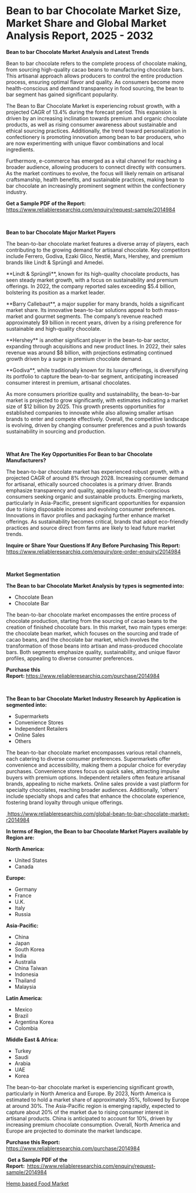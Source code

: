 <p><h1>Bean to bar Chocolate Market Size, Market Share and Global Market Analysis Report, 2025 - 2032</h1></p><p><strong>Bean to bar Chocolate Market Analysis and Latest Trends</strong></p>
<p><p>Bean to bar chocolate refers to the complete process of chocolate making, from sourcing high-quality cacao beans to manufacturing chocolate bars. This artisanal approach allows producers to control the entire production process, ensuring optimal flavor and quality. As consumers become more health-conscious and demand transparency in food sourcing, the bean to bar segment has gained significant popularity.</p><p>The Bean to Bar Chocolate Market is experiencing robust growth, with a projected CAGR of 13.4% during the forecast period. This expansion is driven by an increasing inclination towards premium and organic chocolate products, as well as rising consumer awareness about sustainable and ethical sourcing practices. Additionally, the trend toward personalization in confectionery is promoting innovation among bean to bar producers, who are now experimenting with unique flavor combinations and local ingredients.</p><p>Furthermore, e-commerce has emerged as a vital channel for reaching a broader audience, allowing producers to connect directly with consumers. As the market continues to evolve, the focus will likely remain on artisanal craftsmanship, health benefits, and sustainable practices, making bean to bar chocolate an increasingly prominent segment within the confectionery industry.</p></p>
<p><strong>Get a Sample PDF of the Report:&nbsp;</strong> <a href="https://www.reliableresearchiq.com/enquiry/request-sample/2014984?utm_campaign=1837&utm_medium=2&utm_source=Github&utm_content=ia&utm_term=14022025&utm_id=bean-to-bar-chocolate">https://www.reliableresearchiq.com/enquiry/request-sample/2014984</a></p>
<p>&nbsp;</p>
<p><strong>Bean to bar Chocolate Major Market Players</strong></p>
<p><p>The bean-to-bar chocolate market features a diverse array of players, each contributing to the growing demand for artisanal chocolate. Key competitors include Ferrero, Godiva, Ezaki Glico, Nestlé, Mars, Hershey, and premium brands like Lindt & Sprüngli and Amedei. </p><p>**Lindt & Sprüngli**, known for its high-quality chocolate products, has seen steady market growth, with a focus on sustainability and premium offerings. In 2022, the company reported sales exceeding $5.4 billion, bolstering its position as a market leader.</p><p>**Barry Callebaut**, a major supplier for many brands, holds a significant market share. Its innovative bean-to-bar solutions appeal to both mass-market and gourmet segments. The company’s revenue reached approximately $9 billion in recent years, driven by a rising preference for sustainable and high-quality chocolate.</p><p>**Hershey** is another significant player in the bean-to-bar sector, expanding through acquisitions and new product lines. In 2022, their sales revenue was around $8 billion, with projections estimating continued growth driven by a surge in premium chocolate demand.</p><p>**Godiva**, while traditionally known for its luxury offerings, is diversifying its portfolio to capture the bean-to-bar segment, anticipating increased consumer interest in premium, artisanal chocolates. </p><p>As more consumers prioritize quality and sustainability, the bean-to-bar market is projected to grow significantly, with estimates indicating a market size of $12 billion by 2025. This growth presents opportunities for established companies to innovate while also allowing smaller artisan brands to enter and compete effectively. Overall, the competitive landscape is evolving, driven by changing consumer preferences and a push towards sustainability in sourcing and production.</p></p>
<p>&nbsp;</p>
<p><strong>What Are The Key Opportunities For Bean to bar Chocolate Manufacturers?</strong></p>
<p><p>The bean-to-bar chocolate market has experienced robust growth, with a projected CAGR of around 8% through 2028. Increasing consumer demand for artisanal, ethically sourced chocolates is a primary driver. Brands emphasize transparency and quality, appealing to health-conscious consumers seeking organic and sustainable products. Emerging markets, particularly in Asia-Pacific, present significant opportunities for expansion due to rising disposable incomes and evolving consumer preferences. Innovations in flavor profiles and packaging further enhance market offerings. As sustainability becomes critical, brands that adopt eco-friendly practices and source direct from farms are likely to lead future market trends.</p></p>
<p><strong>Inquire or Share Your Questions If Any Before Purchasing This Report:</strong> <a href="https://www.reliableresearchiq.com/enquiry/pre-order-enquiry/2014984?utm_campaign=1837&utm_medium=2&utm_source=Github&utm_content=ia&utm_term=14022025&utm_id=bean-to-bar-chocolate">https://www.reliableresearchiq.com/enquiry/pre-order-enquiry/2014984</a></p>
<p>&nbsp;</p>
<p><strong>Market Segmentation</strong></p>
<p><strong>The Bean to bar Chocolate Market Analysis by types is segmented into:</strong></p>
<p><ul><li>Chocolate Bean</li><li>Chocolate Bar</li></ul></p>
<p><p>The bean-to-bar chocolate market encompasses the entire process of chocolate production, starting from the sourcing of cacao beans to the creation of finished chocolate bars. In this market, two main types emerge: the chocolate bean market, which focuses on the sourcing and trade of cacao beans, and the chocolate bar market, which involves the transformation of those beans into artisan and mass-produced chocolate bars. Both segments emphasize quality, sustainability, and unique flavor profiles, appealing to diverse consumer preferences.</p></p>
<p><strong>Purchase this Report:&nbsp;</strong><a href="https://www.reliableresearchiq.com/purchase/2014984?utm_campaign=1837&utm_medium=2&utm_source=Github&utm_content=ia&utm_term=14022025&utm_id=bean-to-bar-chocolate">https://www.reliableresearchiq.com/purchase/2014984</a></p>
<p>&nbsp;</p>
<p><strong>The Bean to bar Chocolate Market Industry Research by Application is segmented into:</strong></p>
<p><ul><li>Supermarkets</li><li>Convenience Stores</li><li>Independent Retailers</li><li>Online Sales</li><li>Others</li></ul></p>
<p><p>The bean-to-bar chocolate market encompasses various retail channels, each catering to diverse consumer preferences. Supermarkets offer convenience and accessibility, making them a popular choice for everyday purchases. Convenience stores focus on quick sales, attracting impulse buyers with premium options. Independent retailers often feature artisanal brands, appealing to niche markets. Online sales provide a vast platform for specialty chocolates, reaching broader audiences. Additionally, 'others' include specialty shops and cafes that enhance the chocolate experience, fostering brand loyalty through unique offerings.</p></p>
<p><a href="https://www.reliableresearchiq.com/global-bean-to-bar-chocolate-market-r2014984?utm_campaign=1837&utm_medium=2&utm_source=Github&utm_content=ia&utm_term=14022025&utm_id=bean-to-bar-chocolate">&nbsp;https://www.reliableresearchiq.com/global-bean-to-bar-chocolate-market-r2014984</a></p>
<p><strong>In terms of Region, the Bean to bar Chocolate Market Players available by Region are:</strong></p>
<p>
    <p> <strong> North America: </strong>
        <ul>
            <li>United States</li>
            <li>Canada</li>
        </ul>
        </p> 
    <p> <strong> Europe: </strong>
        <ul>
            <li>Germany</li>
            <li>France</li>
            <li>U.K.</li>
            <li>Italy</li>
            <li>Russia</li>
        </ul>
        </p> 
    <p> <strong> Asia-Pacific: </strong>
        <ul>
            <li>China</li>
            <li>Japan</li>
            <li>South Korea</li>
            <li>India</li>
            <li>Australia</li>
            <li>China Taiwan</li>
            <li>Indonesia</li>
            <li>Thailand</li>
            <li>Malaysia</li>
        </ul>
        </p> 
    <p> <strong> Latin America: </strong>
        <ul>
            <li>Mexico</li>
            <li>Brazil</li>
            <li>Argentina Korea</li>
            <li>Colombia</li>
        </ul>
        </p> 
    <p> <strong> Middle East & Africa: </strong>
        <ul>
            <li>Turkey</li>
            <li>Saudi</li>
            <li>Arabia</li>
            <li>UAE</li>
            <li>Korea</li>
        </ul>
    </p>
    </p>
<p><p>The bean-to-bar chocolate market is experiencing significant growth, particularly in North America and Europe. By 2023, North America is estimated to hold a market share of approximately 35%, followed by Europe at around 30%. The Asia-Pacific region is emerging rapidly, expected to capture about 20% of the market due to rising consumer interest in artisanal products. China is anticipated to account for 10%, driven by increasing premium chocolate consumption. Overall, North America and Europe are projected to dominate the market landscape.</p></p>
<p><strong>Purchase this Report: </strong><a href="https://www.reliableresearchiq.com/purchase/2014984?utm_campaign=1837&utm_medium=2&utm_source=Github&utm_content=ia&utm_term=14022025&utm_id=bean-to-bar-chocolate">https://www.reliableresearchiq.com/purchase/2014984</a></p>
<p>&nbsp;<strong>Get a Sample PDF of the Report:&nbsp;&nbsp;</strong><a href="https://www.reliableresearchiq.com/enquiry/request-sample/2014984?utm_campaign=1837&utm_medium=2&utm_source=Github&utm_content=ia&utm_term=14022025&utm_id=bean-to-bar-chocolate">https://www.reliableresearchiq.com/enquiry/request-sample/2014984</a></p>
<p><strong></strong></p>
<p><p><a href="https://github.com/tanckfelli84/Market-Research-Report-List-1/blob/main/hemp-based-food-market.md?utm_campaign=1837&utm_medium=2&utm_source=Github&utm_content=ia&utm_term=14022025&utm_id=bean-to-bar-chocolate">Hemp based Food Market</a></p></p>